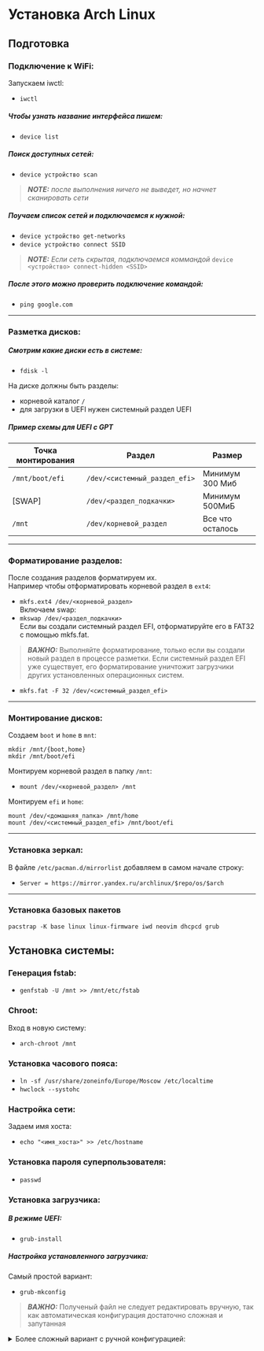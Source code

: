 # Установка Arch Linux
## Подготовка
### Подключение к WiFi:
Запускаем iwctl:  
 - `iwctl`
##### Чтобы узнать название интерфейса пишем:
 - `device list`
##### Поиск доступных сетей:
 - `device устройство scan`  
> **_NOTE:_** _после выполнения ничего не выведет, но начнет сканировать сети_
##### Поучаем список сетей и подключаемся к нужной:
 - `device устройство get-networks`
 - `device устройство connect SSID`  
 > **_NOTE:_** <i>Если сеть скрытая, подключаемся коммандой </i> `device <устройство> connect-hidden <SSID>`  
##### После этого можно проверить подключение командой:
 - `ping google.com`
 
 ---

### Разметка дисков:
##### Смотрим какие диски есть в системе:
 - `fdisk -l`

На диске должны быть разделы:
 - корневой каталог `/`
 - для загрузки в UEFI нужен системный раздел UEFI
##### Пример схемы для UEFI с GPT
|Точка монтирования|Раздел|Размер|
|------------------|------|------|
|`/mnt/boot/efi`|`/dev/<системный_раздел_efi>`|Минимум 300 Миб|
|[SWAP]|`/dev/<раздел_подкачки>`|Минимум 500МиБ|
|`/mnt`|`/dev/корневой_раздел`|Все что осталось|
---
### Форматирование разделов:
После создания разделов форматируем их.  
Например чтобы отформатировать корневой раздел в `ext4`:  
 - `mkfs.ext4 /dev/<корневой_раздел>`  
Включаем swap:  
 - `mkswap /dev/<раздел_подкачки>`  
Если вы создали системный раздел EFI, отформатируйте его в FAT32 с помощью mkfs.fat.  
 > **_ВАЖНО:_** Выполняйте форматирование, только если вы создали новый раздел в процессе разметки. Если системный раздел EFI уже существует, его форматирование уничтожит загрузчики других установленных операционных систем.
 - `mkfs.fat -F 32 /dev/<системный_раздел_efi>`
---
### Монтирование дисков:  
Создаем `boot` и `home` в `mnt`:
 ```
mkdir /mnt/{boot,home}  
mkdir /mnt/boot/efi
 ```

Mонтируем корневой раздел в папку `/mnt`:
 - `mount /dev/<корневой_раздел> /mnt`

Монтируем `efi` и `home`:
 ```
 mount /dev/<домашняя_папка> /mnt/home
 mount /dev/<системный_раздел_efi> /mnt/boot/efi
 ```
---
### Установка зеркал:  
В файле `/etc/pacman.d/mirrorlist` добавляем в самом начале строку:
 - `Server = https://mirror.yandex.ru/archlinux/$repo/os/$arch`
---
### Установка базовых пакетов
```
pacstrap -K base linux linux-firmware iwd neovim dhcpcd grub
```

## Установка системы:
### Генерация fstab:
 - `genfstab -U /mnt >> /mnt/etc/fstab`
### Chroot:
Вход в новую систему:
 - `arch-chroot /mnt`
### Установка часового пояса:
 - `ln -sf /usr/share/zoneinfo/Europe/Moscow /etc/localtime`
 - `hwclock --systohc`
### Настройка сети:
Задаем имя хоста:
 - `echo "<имя_хоста>" >> /etc/hostname`
### Установка пароля суперпользователя:
 - `passwd`
### Установка загрузчика:
##### В режиме UEFI:
 - `grub-install`
##### Настройка установленного загрузчика:
Самый простой вариант:
 - `grub-mkconfig`

> **_ВАЖНО:_** Полученый файл не следует редактировать вручную, так как автоматическая конфигурация достаточно сложная и запутанная

<details>
<summary>Более сложный вариант с ручной конфигурацией:</summary>
Вынос конфигурации grub в отдельный файл, и защита от изменений grub.cfg:

 ```
 echo ". $prefix/menu.cfg" >> /boot/grub/grub.cfg
 echo "#grub menu config" >> /boot/grub/menu.cfg
 ```

Содержимое файла `menu.cfg`:
 - `nvim /boot/grub/menu.cfg`
 ```
 set timeout=5
 menuentry "Arch Linux" {
 linux /boot/vmlinuz-linux root=UUID=<UUID_root_диска> rw
 initrd /boot/initramfs-linux.img
 }
 ```
Это самая простая конфигурация, другие параметры можно посмотреть [тут](https://wiki.archlinux.org/title/GRUB) 
</details>
